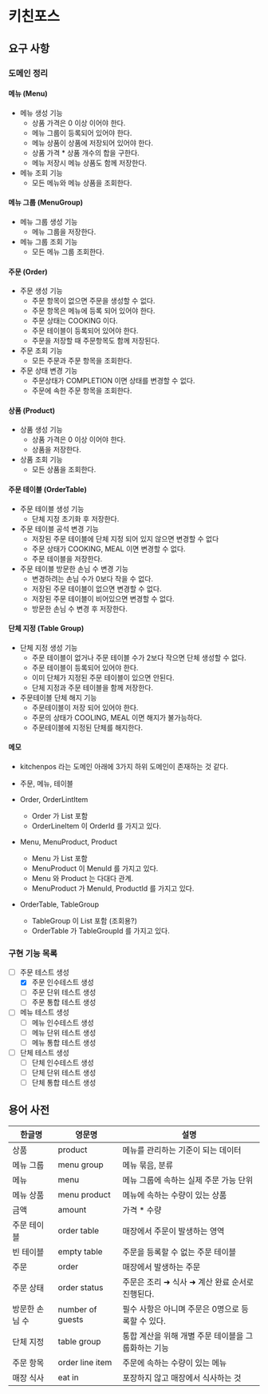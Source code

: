 # 키친포스

## 요구 사항

### 도메인 정리

#### 메뉴 (Menu) 

- 메뉴 생성 기능
  - 상품 가격은 0 이상 이어야 한다.
  - 메뉴 그룹이 등록되어 있어야 한다.
  - 메뉴 상품이 상품에 저장되어 있어야 한다.
  - 상품 가격 * 상품 개수의 합을 구한다.
  - 메뉴 저장시 메뉴 상품도 함께 저장한다.
- 메뉴 조회 기능
  - 모든 메뉴와 메뉴 상품을 조회한다.

#### 메뉴 그룹 (MenuGroup)

- 메뉴 그룹 생성 기능
  - 메뉴 그룹을 저장한다.
- 메뉴 그룹 조회 기능
  - 모든 메뉴 그룹 조회한다.

#### 주문 (Order)

- 주문 생성 기능
  - 주문 항목이 없으면 주문을 생성할 수 없다.
  - 주문 항목은 메뉴에 등록 되어 있어야 한다.
  - 주문 상태는 COOKING 이다.
  - 주문 테이블이 등록되어 있어야 한다.
  - 주문을 저장할 때 주문항목도 함께 저장된다.
- 주문 조회 기능
  - 모든 주문과 주문 항목을 조회한다.
- 주문 상태 변경 기능
  - 주문상태가 COMPLETION 이면 상태를 변경할 수 없다.
  - 주문에 속한 주문 항목을 조회한다.


#### 상품 (Product)

- 상품 생성 기능
  - 상품 가격은 0 이상 이어야 한다.
  - 상품을 저장한다.
- 상품 조회 기능
  - 모든 상품을 조회한다.

#### 주문 테이블 (OrderTable)

- 주문 테이블 생성 기능
  - 단체 지정 초기화 후 저장한다.
- 주문 테이블 공석 변경 기능
  - 저장된 주문 테이블에 단체 지정 되어 있지 않으면 변경할 수 없다
  - 주문 상태가 COOKING, MEAL 이면 변경할 수 없다.
  - 주문 테이블을 저장한다.
- 주문 테이블 방문한 손님 수 변경 기능
  - 변경하려는 손님 수가 0보다 작을 수 없다.
  - 저장된 주문 테이블이 없으면 변경할 수 없다.
  - 저장된 주문 테이블이 비어있으면 변경할 수 없다.
  - 방문한 손님 수 변경 후 저장한다.

#### 단체 지정 (Table Group)

- 단체 지정 생성 기능
  - 주문 테이블이 없거나 주문 테이블 수가 2보다 작으면 단체 생성할 수 없다.
  - 주문 테이블이 등록되어 있어야 한다.
  - 이미 단체가 지정된 주문 테이블이 있으면 안된다.
  - 단체 지정과 주문 테이블을 함께 저장한다.
- 주문테이블 단체 해지 기능 
  - 주문테이블이 저장 되어 있어야 한다.
  - 주문의 상태가 COOLING, MEAL 이면 해지가 불가능하다.
  - 주문테이블에 지정된 단체를 해지한다.

#### 메모

- kitchenpos 라는 도메인 아래에 3가지 하위 도메인이 존재하는 것 같다.
- 주문, 메뉴, 테이블

- Order, OrderLintItem
  - Order 가 List<OrderLIneItem> 포함
  - OrderLineItem 이 OrderId 를 가지고 있다.
- Menu, MenuProduct, Product
  - Menu 가 List<MenuProduct> 포함
  - MenuProduct 이 MenuId 를 가지고 있다.
  - Menu 와 Product 는 다대다 관계.
  - MenuProduct 가 MenuId, ProductId 를 가지고 있다.
- OrderTable, TableGroup
  - TableGroup 이 List<OrderTable> 포함 (조회용?)
  - OrderTable 가 TableGroupId 를 가지고 있다.


### 구현 기능 목록

- [ ] 주문 테스트 생성
  - [x] 주문 인수테스트 생성
  - [ ] 주문 단위 테스트 생성
  - [ ] 주문 통합 테스트 생성
- [ ] 메뉴 테스트 생성
  - [ ] 메뉴 인수테스트 생성
  - [ ] 메뉴 단위 테스트 생성
  - [ ] 메뉴 통합 테스트 생성
- [ ] 단체 테스트 생성
  - [ ] 단체 인수테스트 생성
  - [ ] 단체 단위 테스트 생성
  - [ ] 단체 통합 테스트 생성

## 용어 사전

| 한글명 | 영문명 | 설명 |
| --- | --- | --- |
| 상품 | product | 메뉴를 관리하는 기준이 되는 데이터 |
| 메뉴 그룹 | menu group | 메뉴 묶음, 분류 |
| 메뉴 | menu | 메뉴 그룹에 속하는 실제 주문 가능 단위 |
| 메뉴 상품 | menu product | 메뉴에 속하는 수량이 있는 상품 |
| 금액 | amount | 가격 * 수량 |
| 주문 테이블 | order table | 매장에서 주문이 발생하는 영역 |
| 빈 테이블 | empty table | 주문을 등록할 수 없는 주문 테이블 |
| 주문 | order | 매장에서 발생하는 주문 |
| 주문 상태 | order status | 주문은 조리 ➜ 식사 ➜ 계산 완료 순서로 진행된다. |
| 방문한 손님 수 | number of guests | 필수 사항은 아니며 주문은 0명으로 등록할 수 있다. |
| 단체 지정 | table group | 통합 계산을 위해 개별 주문 테이블을 그룹화하는 기능 |
| 주문 항목 | order line item | 주문에 속하는 수량이 있는 메뉴 |
| 매장 식사 | eat in | 포장하지 않고 매장에서 식사하는 것 |
